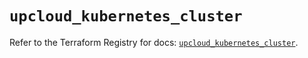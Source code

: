 # `upcloud_kubernetes_cluster`

Refer to the Terraform Registry for docs: [`upcloud_kubernetes_cluster`](https://registry.terraform.io/providers/upcloudltd/upcloud/5.29.0/docs/resources/kubernetes_cluster).
